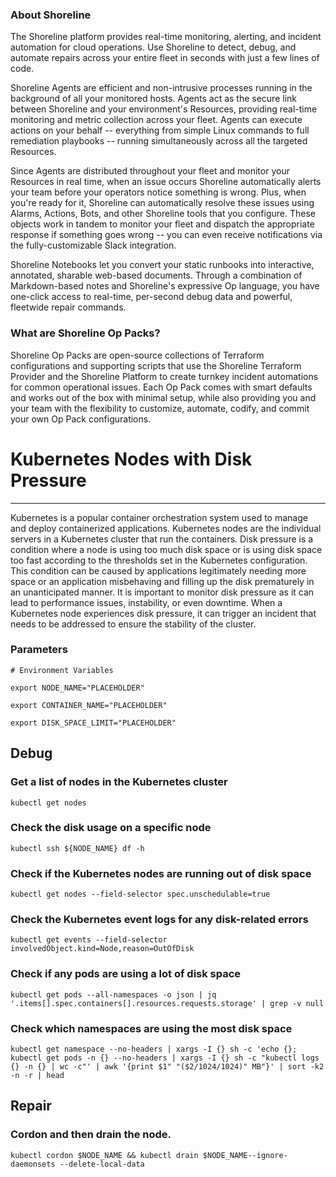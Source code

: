 
### About Shoreline
The Shoreline platform provides real-time monitoring, alerting, and incident automation for cloud operations. Use Shoreline to detect, debug, and automate repairs across your entire fleet in seconds with just a few lines of code.

Shoreline Agents are efficient and non-intrusive processes running in the background of all your monitored hosts. Agents act as the secure link between Shoreline and your environment's Resources, providing real-time monitoring and metric collection across your fleet. Agents can execute actions on your behalf -- everything from simple Linux commands to full remediation playbooks -- running simultaneously across all the targeted Resources.

Since Agents are distributed throughout your fleet and monitor your Resources in real time, when an issue occurs Shoreline automatically alerts your team before your operators notice something is wrong. Plus, when you're ready for it, Shoreline can automatically resolve these issues using Alarms, Actions, Bots, and other Shoreline tools that you configure. These objects work in tandem to monitor your fleet and dispatch the appropriate response if something goes wrong -- you can even receive notifications via the fully-customizable Slack integration.

Shoreline Notebooks let you convert your static runbooks into interactive, annotated, sharable web-based documents. Through a combination of Markdown-based notes and Shoreline's expressive Op language, you have one-click access to real-time, per-second debug data and powerful, fleetwide repair commands.

### What are Shoreline Op Packs?
Shoreline Op Packs are open-source collections of Terraform configurations and supporting scripts that use the Shoreline Terraform Provider and the Shoreline Platform to create turnkey incident automations for common operational issues. Each Op Pack comes with smart defaults and works out of the box with minimal setup, while also providing you and your team with the flexibility to customize, automate, codify, and commit your own Op Pack configurations.

# Kubernetes Nodes with Disk Pressure
---

Kubernetes is a popular container orchestration system used to manage and deploy containerized applications. Kubernetes nodes are the individual servers in a Kubernetes cluster that run the containers. Disk pressure is a condition where a node is using too much disk space or is using disk space too fast according to the thresholds set in the Kubernetes configuration. This condition can be caused by applications legitimately needing more space or an application misbehaving and filling up the disk prematurely in an unanticipated manner. It is important to monitor disk pressure as it can lead to performance issues, instability, or even downtime. When a Kubernetes node experiences disk pressure, it can trigger an incident that needs to be addressed to ensure the stability of the cluster.

### Parameters
```shell
# Environment Variables

export NODE_NAME="PLACEHOLDER"

export CONTAINER_NAME="PLACEHOLDER"

export DISK_SPACE_LIMIT="PLACEHOLDER"

```

## Debug

### Get a list of nodes in the Kubernetes cluster
```shell
kubectl get nodes
```

### Check the disk usage on a specific node
```shell
kubectl ssh ${NODE_NAME} df -h
```

### Check if the Kubernetes nodes are running out of disk space
```shell
kubectl get nodes --field-selector spec.unschedulable=true
```

### Check the Kubernetes event logs for any disk-related errors
```shell
kubectl get events --field-selector involvedObject.kind=Node,reason=OutOfDisk
```

### Check if any pods are using a lot of disk space
```shell
kubectl get pods --all-namespaces -o json | jq '.items[].spec.containers[].resources.requests.storage' | grep -v null
```

### Check which namespaces are using the most disk space
```shell
kubectl get namespace --no-headers | xargs -I {} sh -c 'echo {}; kubectl get pods -n {} --no-headers | xargs -I {} sh -c "kubectl logs {} -n {} | wc -c"' | awk '{print $1" "($2/1024/1024)" MB"}' | sort -k2 -n -r | head
```
## Repair

### Cordon and then drain the node.
```shell
kubectl cordon $NODE_NAME && kubectl drain $NODE_NAME--ignore-daemonsets --delete-local-data

```
